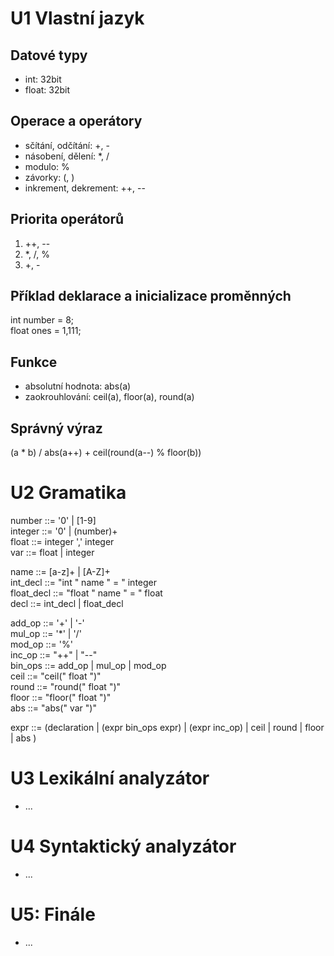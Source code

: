 # U1 Vlastní jazyk

## Datové typy
* int: 32bit
* float: 32bit

## Operace a operátory
* sčítání, odčítání: +, -
* násobení, dělení: *, /
* modulo: %
* závorky: (, )
* inkrement, dekrement: ++, --

## Priorita operátorů
1. ++, --
3. *, /, %
4. +, -

## Příklad deklarace a inicializace proměnných
int number = 8;  
float ones = 1,111;

## Funkce
* absolutní hodnota: abs(a)
* zaokrouhlování: ceil(a), floor(a), round(a)

## Správný výraz
(a * b) / abs(a++) + ceil(round(a--) % floor(b))

# U2 Gramatika
number ::= '0' | [1-9]   
integer ::= '0' | (number)+  
float ::= integer ',' integer  
var ::= float | integer  

name ::= [a-z]+ | [A-Z]+  
int_decl ::= "int " name " = " integer  
float_decl ::= "float " name " = " float  
decl ::= int_decl | float_decl  
  
add_op ::= '+' | '-'  
mul_op ::= '*' | '/'  
mod_op ::= '%'  
inc_op ::= "++" | "--"  
bin_ops ::= add_op | mul_op | mod_op   
ceil ::= "ceil(" float ")"  
round ::= "round(" float ")"  
floor ::= "floor(" float ")"  
abs ::= "abs(" var ")"
  
expr ::= (declaration | (expr bin_ops expr) | (expr inc_op) | ceil | round | floor | abs )  

# U3 Lexikální analyzátor
* ...

# U4 Syntaktický analyzátor
* ...

# U5: Finále
* ...
